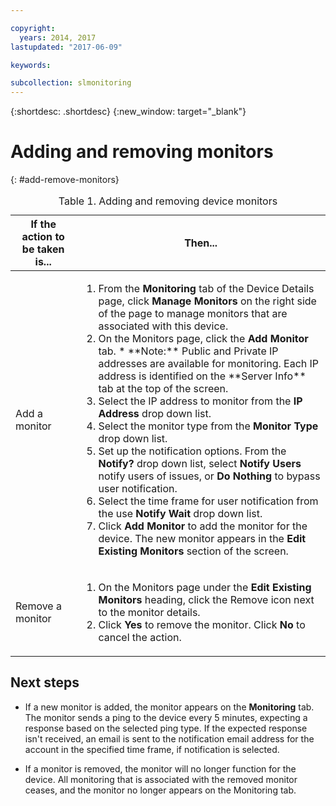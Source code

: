 ```yaml
---

copyright:
  years: 2014, 2017
lastupdated: "2017-06-09"

keywords:

subcollection: slmonitoring
---
```


{:shortdesc: .shortdesc}
{:new_window: target="_blank"}

# Adding and removing monitors
{: #add-remove-monitors}

<table>
   <CAPTION>Table 1. Adding and removing device monitors</CAPTION>
   <THEAD>
   <TR>
   <th>If the action to be taken is...</th>
   <th>Then...</th>
   </TR>
   </THEAD>
   <TBODY>
   <tr>
   <td>Add a monitor</td>
   <td>
   <ol>
   <li>From the <b>Monitoring</b> tab of the Device Details page, click <b>Manage Monitors</b> on the right side of the page to manage monitors that are associated with this device.</li>
   <li>On the Monitors page, click the <b>Add Monitor</b> tab.
   * **Note:** Public and Private IP addresses are available for monitoring. Each IP address is identified on the **Server Info** tab at the top of the screen.</li>
   <li>Select the IP address to monitor from the <b>IP Address</b> drop down list.</li>
   <li>Select the monitor type from the <b>Monitor Type</b> drop down list.</li>
   <li>Set up the notification options. From the <b>Notify?</b> drop down list, select <b>Notify Users</b>  notify users of issues, or <b>Do Nothing</b> to bypass user notification.</li>
   <li>Select the time frame for user notification from the use <b>Notify Wait</b> drop down list.</li>
   <li>Click <b>Add Monitor</b> to add the monitor for the device. The new monitor appears in the <b>Edit Existing Monitors</b> section of the screen.</li>
   </ol>
   </td>
   </tr>
   <tr>
   <td>Remove a monitor</td>
   <td>
   <ol>
   <li>On the Monitors page under the <b>Edit Existing Monitors</b> heading, click the Remove icon next to the monitor details.</li>
   <li>Click <b>Yes</b> to remove the monitor. Click <b>No</b> to cancel the action.</li>
   </ol>
   </td>
   </tr>
   </TBODY>
   </table>


## Next steps

- If a new monitor is added, the monitor appears on the **Monitoring** tab. The monitor sends a ping to the device every 5 minutes, expecting a response based on the selected ping type. If the expected response isn't received, an email is sent to the notification email address for the account in the specified time frame, if notification is selected.

- If a monitor is removed, the monitor will no longer function for the device. All monitoring that is associated with the removed monitor ceases, and the monitor no longer appears on the Monitoring tab.
